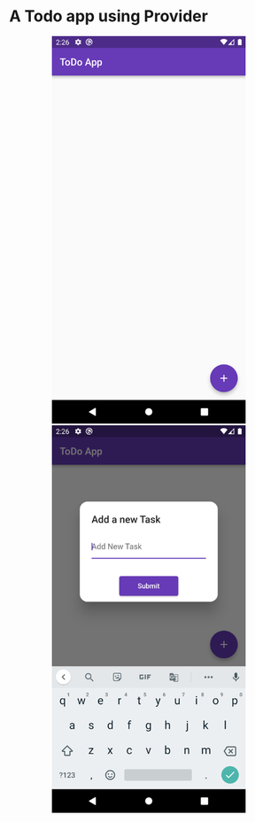 # A Todo app using Provider


<p align="center">
  <img src="readme-images/Screenshot_1662535809.png" width="350" title="hover text">
  <img src="readme-images/Screenshot_1662535814.png" width="350" alt="accessibility text">
</p>


